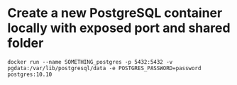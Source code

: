 # Create a new PostgreSQL container locally with exposed port and shared folder

```
docker run --name SOMETHING_postgres -p 5432:5432 -v pgdata:/var/lib/postgresql/data -e POSTGRES_PASSWORD=password postgres:10.10
```

